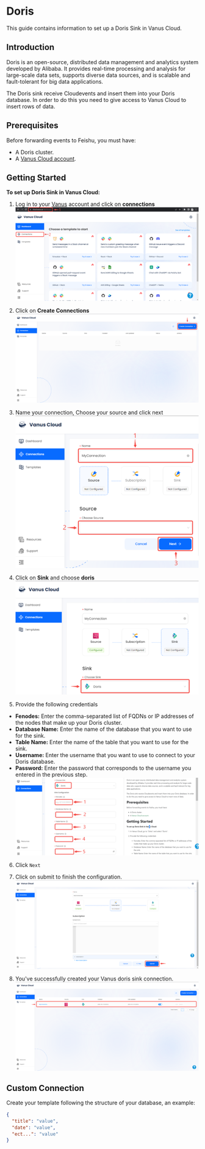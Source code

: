 # Doris

This guide contains information to set up a Doris Sink in Vanus Cloud.

## Introduction

Doris is an open-source, distributed data management and analytics system developed by Alibaba. It provides real-time processing and analysis for large-scale data sets, supports diverse data sources, and is scalable and fault-tolerant for big data applications.

The Doris sink receive Cloudevents and insert them into your Doris database. In order to do this you need to give access to Vanus Cloud to insert rows of data.

## Prerequisites

Before forwarding events to Feishu, you must have:

- A Doris cluster.
- A [Vanus Cloud account](https://cloud.vanus.ai).

## Getting Started

**To set up Doris Sink in Vanus Cloud:** 

1. Log in to your [Vanus](cloud.vanus.ai) account and click on **connections**  
![3](images/go%20to%20vanuscloud.png)  

2. Click on **Create Connections**  
![3](images/click%20create%20connection.png)  

3. Name your connection, Choose your source and click next 
![3](images/choose%20source.png) 

4. Click on **Sink** and choose **doris** 
![3](images/choose%20sink.png) 

5. Provide the following credentials
- **Fenodes:** Enter the comma-separated list of FQDNs or IP addresses of the nodes that make up your Doris cluster.
- **Database Name:** Enter the name of the database that you want to use for the sink.
- **Table Name:** Enter the name of the table that you want to use for the sink.
- **Username:** Enter the username that you want to use to connect to your Doris database.
- **Password:** Enter the password that corresponds to the username you entered in the previous step. 
  ![](images/doris.png)

6. Click `Next`  

7. Click on submit to finish the configuration. 
![](images/submit.png)  

8. You've successfully created your Vanus doris sink connection.  
![](images/created.png)  

## Custom Connection

Create your template following the structure of your database, an example:

```json
{
  "title": "value",
  "date": "value",
  "ect...": "value"
}
```
